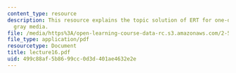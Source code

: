 ```yaml
---
content_type: resource
description: This resource explains the topic solution of ERT for one-dimensional
  gray media.
file: /media/https%3A/open-learning-course-data-rc.s3.amazonaws.com/2-58j-radiative-transfer-spring-2006/499c88af5b8699cc0d3d401ae4632e2e_lecture16.pdf
file_type: application/pdf
resourcetype: Document
title: lecture16.pdf
uid: 499c88af-5b86-99cc-0d3d-401ae4632e2e
---
```

